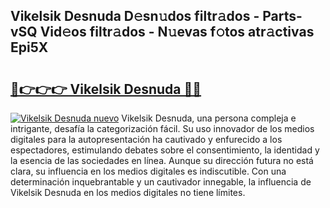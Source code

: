 ## Vikelsik Desnuda D𝚎sn𝚞dos filtr𝚊dos - Parts-vSQ Vid𝚎os filtr𝚊dos - N𝚞evas f𝚘tos atr𝚊ctivas Epi5X

# <h2><a href="http://mb1i2o7.tromn.icu/?c=Vikelsik+Desnuda">🔗👉👉👉 Vikelsik Desnuda 🔗🔗</a></h2>

[![Vikelsik Desnuda nuevo](https://i.imgur.com/pEAQMta.gif)](http://mb1i2o7.tromn.icu/?c=Vikelsik+Desnuda)
Vikelsik Desnuda, una persona compleja e intrigante, desafía la categorización fácil. Su uso innovador de los medios digitales para la autopresentación ha cautivado y enfurecido a los espectadores, estimulando debates sobre el consentimiento, la identidad y la esencia de las sociedades en línea. Aunque su dirección futura no está clara, su influencia en los medios digitales es indiscutible. Con una determinación inquebrantable y un cautivador innegable, la influencia de Vikelsik Desnuda en los medios digitales no tiene límites.
